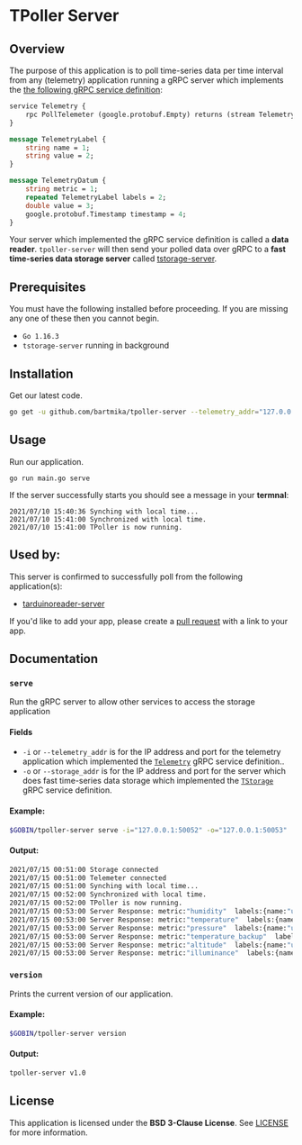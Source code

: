 # TPoller Server
## Overview
The purpose of this application is to poll time-series data per time interval from any (telemetry) application running a gRPC server which implements the [the following gRPC service definition](/proto/tpoller.proto):

```proto
service Telemetry {
    rpc PollTelemeter (google.protobuf.Empty) returns (stream TelemetryDatum) {}
}

message TelemetryLabel {
    string name = 1;
    string value = 2;
}

message TelemetryDatum {
    string metric = 1;
    repeated TelemetryLabel labels = 2;
    double value = 3;
    google.protobuf.Timestamp timestamp = 4;
}
```

Your server which implemented the gRPC service definition is called a **data reader**. `tpoller-server` will then send your polled data over gRPC to a **fast time-series data storage server** called [tstorage-server](https://github.com/bartmika/tstorage-server).

## Prerequisites

You must have the following installed before proceeding. If you are missing any one of these then you cannot begin.

* ``Go 1.16.3``
* ``tstorage-server`` running in background

## Installation
<!-- 1. Please visit the [sparkfunweathershield-arduino](https://github.com/bartmika/sparkfunweathershield-arduino) repository and setup the external device and connect it to your development machine.

2. Please visit the [serialreader-server](https://github.com/bartmika/serialreader-server) repository and setup that application on your device.

3. Please visit the [tstorage-server](https://github.com/bartmika/tstorage-server) repository and setup that application on your device. -->

Get our latest code.

```bash
go get -u github.com/bartmika/tpoller-server --telemetry_addr="127.0.0.1:50051" --storage_addr="127.0.0.1:50052"
```

## Usage
Run our application.

    go run main.go serve

If the server successfully starts you should see a message in your **termnal**:

    2021/07/10 15:40:36 Synching with local time...
    2021/07/10 15:41:00 Synchronized with local time.
    2021/07/10 15:41:00 TPoller is now running.

## Used by:
This server is confirmed to successfully poll from the following application(s):
* [tarduinoreader-server](https://github.com/bartmika/tarduinoreader-server)

If you'd like to add your app, please create a [pull request](https://github.com/bartmika/tpoller-server/pulls) with a link to your app.

## Documentation

### ``serve``
Run the gRPC server to allow other services to access the storage application

#### Fields

* `-i` or `--telemetry_addr` is for the IP address and port for the telemetry application which implemented the [`Telemetry`](/proto/tpoller.proto) gRPC service definition..
* `-o` or `--storage_addr` is for the IP address and port for the server which does fast time-series data storage which implemented the [`TStorage`](https://github.com/bartmika/tstorage-server/blob/master/proto/tstorage.proto) gRPC service definition.

#### Example:

```bash
$GOBIN/tpoller-server serve -i="127.0.0.1:50052" -o="127.0.0.1:50053"
```

#### Output:

```bash
2021/07/15 00:51:00 Storage connected
2021/07/15 00:51:00 Telemeter connected
2021/07/15 00:51:00 Synching with local time...
2021/07/15 00:52:00 Synchronized with local time.
2021/07/15 00:52:00 TPoller is now running.
2021/07/15 00:53:00 Server Response: metric:"humidity"  labels:{name:"unit"  value:"%"}  value:59.63568115234375  timestamp:{seconds:1626324780}
2021/07/15 00:53:00 Server Response: metric:"temperature"  labels:{name:"unit"  value:"F"}  value:71.82158660888672  timestamp:{seconds:1626324780}
2021/07/15 00:53:00 Server Response: metric:"pressure"  labels:{name:"unit"  value:"Pa"}  value:98586.25  timestamp:{seconds:1626324780}
2021/07/15 00:53:00 Server Response: metric:"temperature_backup"  labels:{name:"unit"  value:"F"}  value:69.80000305175781  timestamp:{seconds:1626324780}
2021/07/15 00:53:00 Server Response: metric:"altitude"  labels:{name:"unit"  value:"ft"}  value:80861.6328125  timestamp:{seconds:1626324780}
2021/07/15 00:53:00 Server Response: metric:"illuminance"  labels:{name:"unit"  value:"V"}  value:0.05434099957346916  timestamp:{seconds:1626324780}
```

### ``version``
Prints the current version of our application.

#### Example:

```bash
$GOBIN/tpoller-server version
```

#### Output:

```bash
tpoller-server v1.0
```

## License

This application is licensed under the **BSD 3-Clause License**. See [LICENSE](LICENSE) for more information.
